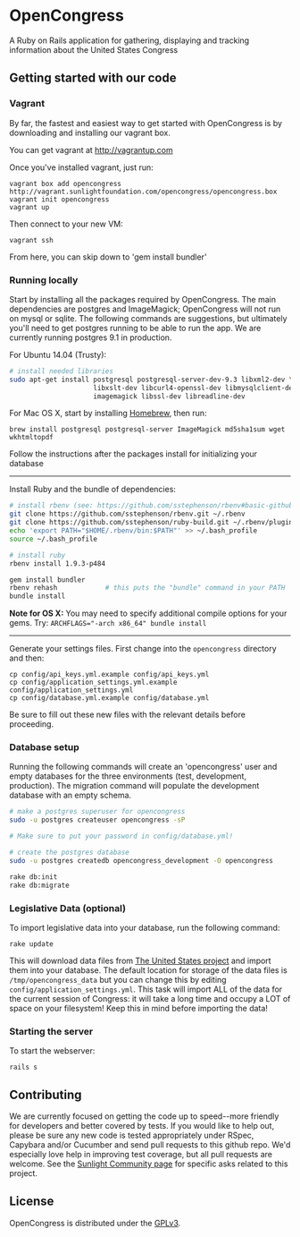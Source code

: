 # OpenCongress
A Ruby on Rails application for gathering, displaying and tracking information about the United States Congress


## Getting started with our code

### Vagrant

By far, the fastest and easiest way to get started with OpenCongress is by downloading and installing our vagrant box.

You can get vagrant at <http://vagrantup.com>

Once you've installed vagrant, just run:

    vagrant box add opencongress http://vagrant.sunlightfoundation.com/opencongress/opencongress.box
    vagrant init opencongress
    vagrant up

Then connect to your new VM:

    vagrant ssh

From here, you can skip down to 'gem install bundler'

### Running locally

Start by installing all the packages required by OpenCongress.  The main
dependencies are postgres and ImageMagick; OpenCongress will not run on
mysql or sqlite.  The following commands are suggestions, but ultimately
you'll need to get postgres running to be able to run the app.  We are
currently running postgres 9.1 in production.

For Ubuntu 14.04 (Trusty):

```bash
# install needed libraries
sudo apt-get install postgresql postgresql-server-dev-9.3 libxml2-dev \
                     libxslt-dev libcurl4-openssl-dev libmysqlclient-dev \
                     imagemagick libssl-dev libreadline-dev
```


For Mac OS X, start by installing [Homebrew](http://mxcl.github.io/homebrew/),
then run:

    brew install postgresql postgresql-server ImageMagick md5sha1sum wget wkhtmltopdf

Follow the instructions after the packages install for initializing your database

---

Install Ruby and the bundle of dependencies:

```bash
# install rbenv (see: https://github.com/sstephenson/rbenv#basic-github-checkout)
git clone https://github.com/sstephenson/rbenv.git ~/.rbenv
git clone https://github.com/sstephenson/ruby-build.git ~/.rbenv/plugins/ruby-build
echo 'export PATH="$HOME/.rbenv/bin:$PATH"' >> ~/.bash_profile
source ~/.bash_profile

# install ruby
rbenv install 1.9.3-p484

gem install bundler
rbenv rehash            # this puts the "bundle" command in your PATH
bundle install
```

__Note for OS X:__ You may need to specify additional compile options
for your gems. Try: `ARCHFLAGS="-arch x86_64" bundle install`

---

Generate your settings files. First change into the `opencongress` directory and then:

    cp config/api_keys.yml.example config/api_keys.yml
    cp config/application_settings.yml.example config/application_settings.yml
    cp config/database.yml.example config/database.yml

Be sure to fill out these new files with the relevant details before proceeding.


### Database setup

Running the following commands will create an 'opencongress' user and
empty databases for the three environments (test, development,
production).  The migration command will populate the development
database with an empty schema.

```bash
# make a postgres superuser for opencongress
sudo -u postgres createuser opencongress -sP

# Make sure to put your password in config/database.yml!

# create the postgres database
sudo -u postgres createdb opencongress_development -O opencongress

rake db:init
rake db:migrate
```

### Legislative Data (optional)

To import legislative data into your database, run the following command:

    rake update

This will download data files from [The United States project](http://github.com/unitedstates) and
import them into your database.  The default location for storage of
the data files is `/tmp/opencongress_data` but you can change this by
editing `config/application_settings.yml`.  This task will import ALL
of the data for the current session of Congress: it will take a long
time and occupy a LOT of space on your filesystem!  Keep this in mind
before importing the data!

### Starting the server

To start the webserver:

    rails s

## Contributing

We are currently focused on getting the code up to speed--more friendly for developers and better covered by tests. If you would like to help out, please be sure any new code is tested appropriately under RSpec, Capybara and/or Cucumber and send pull requests to this github repo. We'd especially love help in improving test coverage, but all pull requests are welcome. See the [Sunlight Community page](http://sunlightfoundation.com/api/community/) for specific asks related to this project.

## License

OpenCongress is distributed under the [GPLv3](http://opensource.org/licenses/GPL-3.0).
